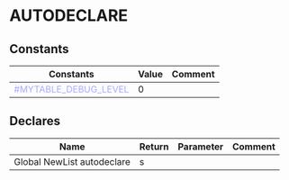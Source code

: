 
# AUTODECLARE

## Constants

|Constants|Value|Comment|
| --- | --- | --- |
|<span style="color:#AAAAFF">\#MYTABLE\_DEBUG\_LEVEL</span>|0||


## Declares

|Name|Return|Parameter|Comment|
| --- | --- | --- | --- |
|Global NewList autodeclare|s|||


